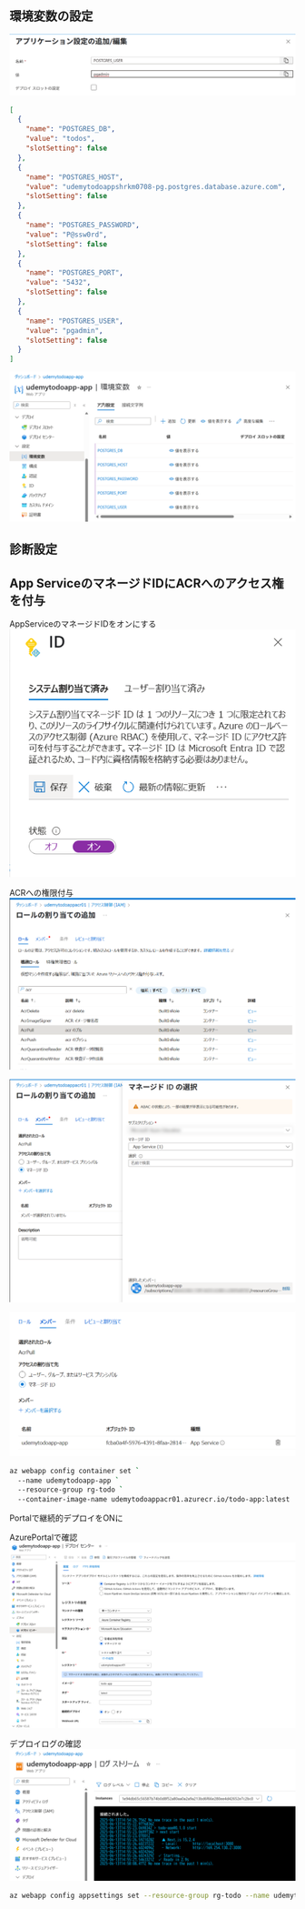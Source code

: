 ## 環境変数の設定
![alt text](image.png)

```json
[
  {
    "name": "POSTGRES_DB",
    "value": "todos",
    "slotSetting": false
  },
  {
    "name": "POSTGRES_HOST",
    "value": "udemytodoappshrkm0708-pg.postgres.database.azure.com",
    "slotSetting": false
  },
  {
    "name": "POSTGRES_PASSWORD",
    "value": "P@ssw0rd",
    "slotSetting": false
  },
  {
    "name": "POSTGRES_PORT",
    "value": "5432",
    "slotSetting": false
  },
  {
    "name": "POSTGRES_USER",
    "value": "pgadmin",
    "slotSetting": false
  }
]
```
![alt text](image-1.png)


## 診断設定

## App ServiceのマネージドIDにACRへのアクセス権を付与
AppServiceのマネージドIDをオンにする
![alt text](image-7.png)

ACRへの権限付与
![alt text](image-8.png)

![alt text](image-9.png)

![alt text](image-10.png)



```bash
az webapp config container set `
  --name udemytodoapp-app `
  --resource-group rg-todo `
  --container-image-name udemytodoappacr01.azurecr.io/todo-app:latest
```

Portalで継続的デプロイをONに

AzurePortalで確認
![alt text](image-13.png)

デプロイログの確認
![alt text](image-12.png)

```bash
az webapp config appsettings set --resource-group rg-todo --name udemytodoapp-app --settings TEST="TEST"
```

